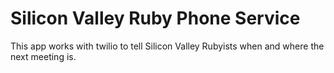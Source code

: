 Silicon Valley Ruby Phone Service
=================================

This app works with twilio to tell Silicon Valley Rubyists when and where the
next meeting is.

